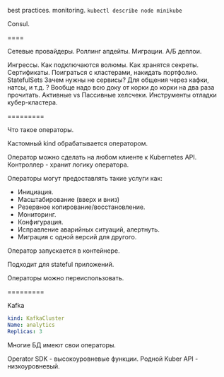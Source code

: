 best practices.
monitoring. `kubectl describe node minikube`


Consul.



====

Сетевые провайдеры.
Роллинг апдейты.
Миграции.
А/Б деплои.

Ингрессы.
Как подключаются волюмы.
Как хранятся секреты.
Сертификаты.
Поиграться с кластерами, накидать портфолио.
StatefulSets
Зачем нужны не сервисы? Для общения через кафки, натсы, и т.д. ?
Вообще надо всю доку от корки до корки на два раза прочитать.
Активные vs Пассивные хелсчеки.
Инструменты отладки кубер-кластера.

=========



Что такое операторы.

Кастомный kind обрабатывается оператором.

Оператор можно сделать на любом клиенте к Kubernetes API.
Контроллер - хранит логику оператора.

Операторы могут предоставлять такие услуги как:
* Инициация.
* Масштабирование (вверх и вниз)
* Резервное копирование/восстановление.
* Мониторинг.
* Конфигурация.
* Исправление аварийных ситуаций, алертнуть.
* Миграция с одной версий для другого.

Оператор запускается в контейнере.

Подходит для stateful приложений.

Операторы можно переиспользовать.

=========

Kafka

```yaml
kind: KafkaCluster
Name: analytics
Replicas: 3
```

Многие БД имеют свои операторы.

Operator SDK - высокоуровневые функции.
Родной Kuber API - низкоуровневый.





